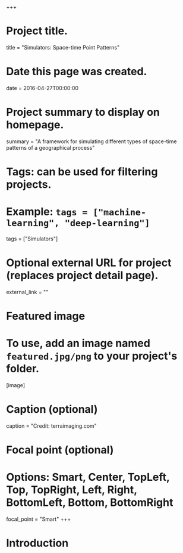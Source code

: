 +++
# Project title.
title = "Simulators: Space-time Point Patterns"

# Date this page was created.
date = 2016-04-27T00:00:00

# Project summary to display on homepage.
summary = "A framework for simulating different types of space-time patterns of a geographical process"

# Tags: can be used for filtering projects.
# Example: `tags = ["machine-learning", "deep-learning"]`
tags = ["Simulators"]

# Optional external URL for project (replaces project detail page).
external_link = ""

# Featured image
# To use, add an image named `featured.jpg/png` to your project's folder. 
[image]
  # Caption (optional)
  caption = "Credit: terraimaging.com"
  
  # Focal point (optional)
  # Options: Smart, Center, TopLeft, Top, TopRight, Left, Right, BottomLeft, Bottom, BottomRight
  focal_point = "Smart"
+++

# Introduction